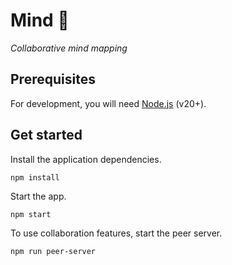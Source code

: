 # Mind 💭

*Collaborative mind mapping*

## Prerequisites

For development, you will need [Node.js](https://nodejs.org/) (v20+).

## Get started

Install the application dependencies.

```shell
npm install
```

Start the app.

```shell
npm start
```

To use collaboration features, start the peer server.

```shell
npm run peer-server
```
